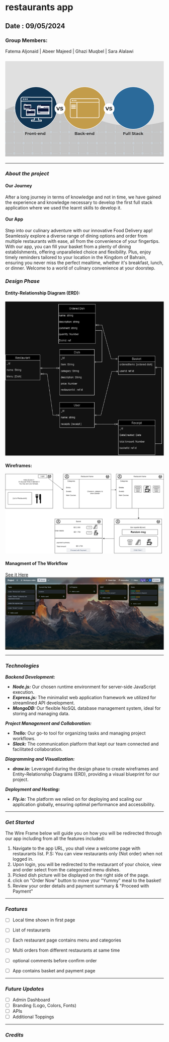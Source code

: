 # restaurants app 

## Date : 09/05/2024
### Group Members:
Fatema Aljonaid | Abeer Majeed | Ghazi Muqbel | Sara Alalawi

### ![alt text](./images/image.png)
***


### ***About the project***
#### Our Journey
 After a long journey in terms of knowledge and not in time, we have gained the experience and knowledge necessary to develop the first full stack application where we used the learnt skills to develop it.

#### Our App 
Step into our culinary adventure with our innovative Food Delivery app! Seamlessly explore a diverse range of dining options and order from multiple restaurants with ease, all from the convenience of your fingertips. With our app, you can fill your basket from a plenty of dining establishments, offering unparalleled choice and flexibility. Plus, enjoy timely reminders tailored to your location in the Kingdom of Bahrain, ensuring you never miss the perfect mealtime, whether it's breakfast, lunch, or dinner. Welcome to a world of culinary convenience at your doorstep.

### ***Design Phase***

#### Entity-Relationship Diagram (ERD):
![ERD](./images/erd2.drawio.png)

#### Wireframes:
![Wireframes](./images/appUI.drawio.png)

#### Managment of The Workflow
[See it Here](https://trello.com/b/TRVA5v78/project)
![Workflow](./images/sprint2.png)


___

### ***Technologies***
***Backend Development:***
- ***Node.js:*** Our chosen runtime environment for server-side JavaScript execution.
- ***Express.js:*** The minimalist web application framework we utilized for streamlined API development.
- ***MongoDB:*** Our flexible NoSQL database management system, ideal for storing and managing data.

***Project Management and Collaboration:***
- ***Trello:*** Our go-to tool for organizing tasks and managing project workflows.
- ***Slack:*** The communication platform that kept our team connected and facilitated collaboration.

***Diagramming and Visualization:***
- ***draw.io:*** Leveraged during the design phase to create wireframes and Entity-Relationship Diagrams (ERD), providing a visual blueprint for our project.

***Deployment and Hosting:***
- ***Fly.io:***  The platform we relied on for deploying and scaling our application globally, ensuring optimal performance and accessibility.

___

### ***Get Started***

The Wire Frame below will guide you on how you will be redirected through our app including from all the features included:

1. Navigate to the app URL, you shall view a welcome page with restaurants list. P.S: You can view restaurants only (Not order) when not logged in.
2. Upon login, you will be redirected to the restaurant of your choice, view and order select from the categorized menu dishes.
3. Picked dish picture will be displayed on the right side of  the page.
4. click on "Order Now" button to move your "Yummy" meal to the basket!
5. Review your order details and payment summary & "Proceed with Payment"

___
### ***Features***
- [ ] Local time shown in first page
- [ ] List of restaurants
- [ ] Each restaurant page contains menu and categories
- [ ] Multi orders from different restaurants at same time
- [ ] optional comments before confirm order
- [ ] App contains basket and payment page


___
### ***Future Updates***
- [ ] Admin Dashboard
- [ ] Branding (Logo, Colors, Fonts)
- [ ] APIs
- [ ] Additional Toppings

___
### ***Credits***